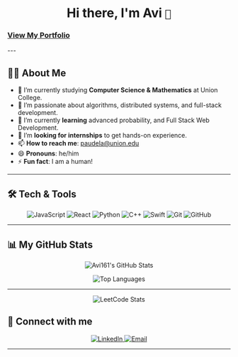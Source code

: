 
<h1 align="center">Hi there, I'm Avi <code>👋</code></h1>

<h3><a href="https://avigya.vercel.app/">View My Portfolio</a></h3>
---

## 👨‍🎓 About Me

- 🔭 I’m currently studying **Computer Science & Mathematics** at Union College.  
- 👀 I’m passionate about algorithms, distributed systems, and full-stack development.  
- 🌱 I’m currently **learning** advanced probability, and Full Stack Web Development.  
- 💞️ I’m **looking for internships** to get hands-on experience.  
- 📫 **How to reach me**: paudela@union.edu  
- 😄 **Pronouns**: he/him  
- ⚡ **Fun fact**: I am a human!

---

## 🛠️ Tech & Tools

<p align="center">
  <img src="https://img.shields.io/badge/JavaScript-F7DF1E?logo=javascript&logoColor=black&style=flat-square" alt="JavaScript" />
  <img src="https://img.shields.io/badge/React-61DAFB?logo=react&logoColor=black&style=flat-square" alt="React" />
  <img src="https://img.shields.io/badge/Python-3776AB?logo=python&logoColor=white&style=flat-square" alt="Python" />
  <img src="https://img.shields.io/badge/C++-FFCA28?logo=firebase&logoColor=black&style=flat-square" alt="C++" />
  <img src="https://img.shields.io/badge/Swift-F05138?logo=swift&logoColor=white&style=flat-square" alt="Swift" />
  <img src="https://img.shields.io/badge/Git-F05032?logo=git&logoColor=white&style=flat-square" alt="Git" />
  <img src="https://img.shields.io/badge/GitHub-181717?logo=github&logoColor=white&style=flat-square" alt="GitHub" />
</p>

---

## 📊 My GitHub Stats

<p align="center">
  <img 
    src="https://github-readme-stats.vercel.app/api?username=Avi161&show_icons=true&theme=radical&count_private=true" 
    alt="Avi161's GitHub Stats" 
  />
</p>

<p align="center">
  <img 
    src="https://github-readme-stats.vercel.app/api/top-langs/?username=Avi161&layout=compact&theme=radical" 
    alt="Top Languages" 
  />
</p>

---
<p align="center">
  <img src="https://leetcard.jacoblin.cool/Aviiii1" alt="LeetCode Stats" />
</p>




## 🔗 Connect with me

<p align="center">
  <a href="https://www.linkedin.com/in/avigya-paudel-531119306/">
    <img src="https://img.shields.io/badge/LinkedIn-0A66C2?logo=linkedin&logoColor=white&style=flat-square" alt="LinkedIn" />
  </a>
  <a href="mailto:paudela@union.edu">
    <img src="https://img.shields.io/badge/Email-Email-blue?logo=gmail&logoColor=white&style=flat-square" alt="Email" />
  </a>
</p>

---







